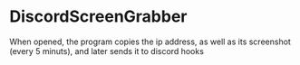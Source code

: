 # DiscordScreenGrabber
When opened, the program copies the ip address, as well as its screenshot (every 5 minuts), and later sends it to discord hooks
